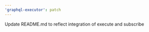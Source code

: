 ```yaml
---
'graphql-executor': patch
---
```


Update README.md to reflect integration of execute and subscribe
